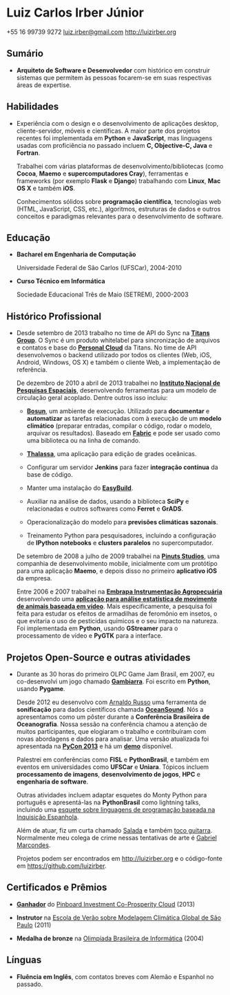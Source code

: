 Luiz Carlos Irber Júnior
========================

+55 16 99739 9272
<luiz.irber@gmail.com>
<http://luizirber.org>

Sumário
-------

*   **Arquiteto de Software e Desenvolvedor** com histórico em construir
    sistemas que permitem às pessoas focarem-se em suas respectivas áreas
    de expertise.


Habilidades
-----------

*   Experiência com o design e o desenvolvimento de aplicações desktop,
    cliente-servidor, móveis e científicas. A maior parte dos projetos
    recentes foi implementada em **Python** e **JavaScript**, mas linguagens
    usadas com proficiência no passado incluem **C, Objective-C, Java** e
    **Fortran**.

    Trabalhei com várias plataformas de desenvolvimento/bibliotecas (como
    **Cocoa**, **Maemo** e **supercomputadores Cray**), ferramentas e
    frameworks (por exemplo **Flask** e **Django**) trabalhando com
    **Linux**, **Mac OS X** e também **iOS**.

    Conhecimentos sólidos sobre **programação científica**, tecnologias web
    (HTML, JavaScript, CSS, etc.), algoritmos, estruturas de dados e outros
    conceitos e paradigmas relevantes para o desenvolvimento de software.


Educação
--------

*   **Bacharel em Engenharia de Computação**

    Universidade Federal de São Carlos (UFSCar), 2004-2010

*   **Curso Técnico em Informática**

    Sociedade Educacional Três de Maio (SETREM), 2000-2003


Histórico Profissional
----------------------

*   Desde setembro de 2013 trabalho no time de API do Sync na
    [**Titans Group**][22]. O Sync é um produto whitelabel para sincronização
    de arquivos e contatos  e base do [**Personal Cloud**][23] da Titans.
    No time de API desenvolvemos o backend utilizado por todos os clientes
    (Web, iOS, Android, Windows, OS X) e também o cliente Web, a implementação
    de referência.

    De dezembro de 2010 a abril de 2013 trabalhei no
    [**Instituto Nacional de Pesquisas Espaciais**][1],
    desenvolvendo ferramentas para um modelo de circulação geral acoplado.
    Dentre outros isso incluiu:

    -  [**Bosun**][2], um ambiente de execução. Utilizado para
    **documentar** e **automatizar** as tarefas relacionadas com à execução
    de um **modelo climático** (preparar entradas, compilar o código,
    rodar o modelo, arquivar os resultados). Baseado em [**Fabric**][3]
    e pode ser usado como uma biblioteca ou na linha de comando.

    -  [**Thalassa**][4], uma aplicação para edição de grades oceânicas.

    -  Configurar um servidor **Jenkins** para fazer **integração contínua**
    da base de código.

    -  Manter uma instalação do [**EasyBuild**][20].

    -  Auxiliar na análise de dados, usando a biblioteca **SciPy** e
       relacionadas e outros softwares como **Ferret** e **GrADS**.

    -  Operacionalização do modelo para **previsões climáticas sazonais**.

    -  Treinamento Python para pesquisadores, incluindo a configuração de
    **IPython notebooks** e **clusters paralelos** no supercomputador.

    De setembro de 2008 a julho de 2009 trabalhei na [**Pinuts Studios**][5],
    uma companhia de desenvolvimento mobile, inicialmente com um protótipo
    para uma aplicação **Maemo**, e depois disso no primeiro **aplicativo
    iOS** da empresa.

    Entre 2006 e 2007 trabalhei na [**Embrapa Instrumentação
    Agropecuária**][21] desenvolvendo uma [**aplicação para
    análise estatística de movimento de animais baseada em vídeo**][6].
    Mais especificamente, a pesquisa foi feita para estudar os efeitos
    de armadilhas de feromônio em insetos, o que evitaria o uso de
    pesticidas químicos e o seu impacto na natureza.
    Foi implementada em **Python**, usando **GStreamer** para o processamento
    de vídeo e **PyGTK** para a interface.


Projetos Open-Source e outras atividades
-----------------------------------------

*   Durante as 30 horas do primeiro OLPC Game Jam Brasil, em 2007, eu
    co-desenvolvi um jogo chamado [**Gambiarra**][7]. Foi escrito em
    **Python**, usando **Pygame**.

    Desde 2012 eu desenvolvo com [Arnaldo Russo][8] uma ferramenta de
    **sonificação** para dados científicos chamada [**OceanSound**][9].
    Nós a apresentamos como um pôster durante a **Conferência Brasileira
    de Oceanografia**. Nossa sessão na conferência chamou a atenção de
    muitos participantes, que elogiaram o trabalho e contribuíram com novas
    abordagens e dados para analisar.
    Uma versão atualizada foi apresentada na [**PyCon 2013**][10] e há um
    [**demo**][11] disponível.

    Palestrei em conferências como **FISL** e **PythonBrasil**, e também em
    eventos em universidades como **UFSCar** e **Uniara**. Tópicos incluem
    **processamento de imagens**, **desenvolvimento de jogos**, **HPC** e
    **engenharia de software**.

    Outras atividades incluem adaptar esquetes do Monty Python para português
    e apresentá-las na **PythonBrasil** como lightning talks, incluindo uma
    [esquete sobre linguagens de programação baseada na Inquisição Espanhola][12].

    Além de atuar, fiz um curta chamado [Salada][13] e também
    [toco guitarra][14]. Normalmente meu colega de crime nessas tentativas
    de arte é [Gabriel Marcondes][15].

    Projetos podem ser encontrados em <http://luizirber.org> e o
    código-fonte em <https://github.com/luizirber>.


Certificados e Prêmios
----------------------

-   [**Ganhador**][16] do [Pinboard Investment Co-Prosperity Cloud][17] (2013)

-   **Instrutor** na [Escola de Verão sobre Modelagem Climática Global de São Paulo][18] (2011)

-   **Medalha de bronze** na [Olimpíada Brasileira de Informática][19] (2004)


Línguas
-------

*   **Fluência em Inglês**, com contatos breves com Alemão e Espanhol
    no passado.


[1]:  <http://gmao.ccst.inpe.br/>
[2]:  <https://github.com/luizirber/bosun>
[3]:  <http://fabfile.org>
[4]:  <https://github.com/luizirber/thalassa>
[5]:  <http://www.pinutsstudios.com.br>
[6]:  <http://github.com/luizirber/bugbrother>
[7]:  <http://wiki.laptop.org/go/Gambiarra>
[8]:  <http://ciclotux.blogspot.com.br>
[9]:  <http://github.com/arnaldorusso/oceansound>
[10]: <https://us.pycon.org/2013/schedule/presentation/201/>
[11]: <http://ocean.datasounds.org>
[12]: <http://www.youtube.com/watch?v=IQxjlGIz2ww>
[13]: <http://www.youtube.com/watch?v=lwlBgtjeNt0>
[14]: <http://www.youtube.com/watch?v=Dg2FgY8HL5I>
[15]: <https://github.com/gabrielmarcondes>
[16]: <http://blog.pinboard.in/2013/01/pinboard_co_prosperity_winners/>
[17]: <http://static.pinboard.in/prosperity_cloud.htm>
[18]: <http://spsgcm.ccst.inpe.br/>
[19]: <http://olimpiada.ic.unicamp.br/>
[20]: <http://hpcugent.github.io/easybuild/>
[21]: <http://www.cnpdia.embrapa.br/>
[22]: <http://www.titansgroup.com.br>
[23]: <http://www.titansgroup.com.br/cloud.php>
